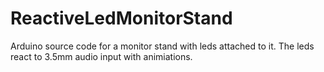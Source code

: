 # ReactiveLedMonitorStand
Arduino source code for a monitor stand with leds attached to it. The leds react to 3.5mm audio input with animiations.
